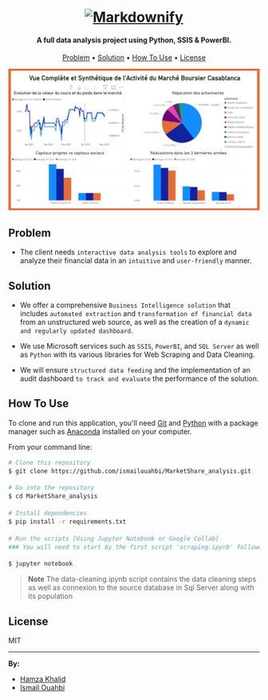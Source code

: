 <h1 align="center">
  <br>
  <a href="https://www.casablanca-bourse.com/fr/live-market/emetteurs/AFM151215"><img src="https://www.casablanca-bourse.com/_next/image?url=https%3A%2F%2Fmedia.casablanca-bourse.com%2Fsites%2Fdefault%2Ffiles%2F2023-02%2Flogo_bourse-iv_vect_blanc.png&w=750&q=75" alt="Markdownify" width="200"></a>
  <br>
</h1>

<h4 align="center">A full data analysis project using Python, SSIS & PowerBI.</h4>


<p align="center">
  <a href="#problem">Problem</a> •
  <a href="#solution">Solution</a> •
  <a href="#how-to-use">How To Use</a> •
  <a href="#license">License</a>
</p>

![screenshot](dashboard.png)

## Problem

* The client needs `interactive data analysis tools` to explore and analyze their financial data in an `intuitive` and `user-friendly` manner.


## Solution

* We offer a comprehensive `Business Intelligence solution` that includes `automated extraction` and `transformation of financial data` from an unstructured web source, as well as the creation of a `dynamic and regularly updated dashboard`.

* We use Microsoft services such as `SSIS`, `PowerBI`, and `SQL Server` as well as `Python` with its various libraries for Web Scraping and Data Cleaning.

* We will ensure `structured data feeding` and the implementation of an audit dashboard `to track and evaluate` the performance of the solution.


## How To Use

To clone and run this application, you'll need [Git](https://git-scm.com) and [Python](https://www.python.org/) with a package manager such as [Anaconda](https://www.anaconda.com/download/) installed on your computer. 

From your command line:

```bash
# Clone this repository
$ git clone https://github.com/ismailouahbi/MarketShare_analysis.git

# Go into the repository
$ cd MarketShare_analysis

# Install dependencies
$ pip install -r requirements.txt

# Run the scripts [Using Jupyter Notebook or Google Collab]
### You will need to start by the first script 'scraping.ipynb' followed by data cleaning script and source database population 'data-cleaning.ipynb' 

$ jupyter notebook
```

> **Note**
> The data-cleaning.ipynb script contains the data cleaning steps as well as connexion to the source database in Sql Server along with its population


## License

MIT

---


**By:**

* [Hamza Khalid](https://hamzakhalid.me/)
* [Ismail Ouahbi](https://ismailouahbi.github.io/)



